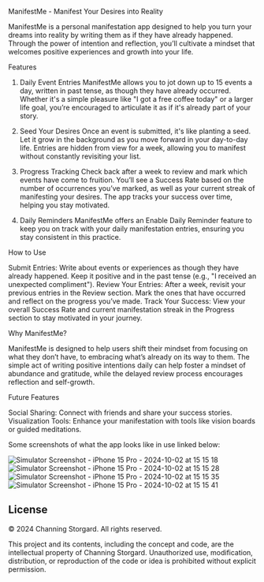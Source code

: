 ManifestMe - Manifest Your Desires into Reality

ManifestMe is a personal manifestation app designed to help you turn your dreams into reality by writing them as if they have already happened. Through the power of intention and reflection, you’ll cultivate a mindset that welcomes positive experiences and growth into your life.

Features

1. Daily Event Entries
ManifestMe allows you to jot down up to 15 events a day, written in past tense, as though they have already occurred. Whether it's a simple pleasure like "I got a free coffee today" or a larger life goal, you’re encouraged to articulate it as if it's already part of your story.

2. Seed Your Desires
Once an event is submitted, it's like planting a seed. Let it grow in the background as you move forward in your day-to-day life. Entries are hidden from view for a week, allowing you to manifest without constantly revisiting your list.

3. Progress Tracking
Check back after a week to review and mark which events have come to fruition. You’ll see a Success Rate based on the number of occurrences you’ve marked, as well as your current streak of manifesting your desires. The app tracks your success over time, helping you stay motivated.

4. Daily Reminders
ManifestMe offers an Enable Daily Reminder feature to keep you on track with your daily manifestation entries, ensuring you stay consistent in this practice.

How to Use

Submit Entries: Write about events or experiences as though they have already happened. Keep it positive and in the past tense (e.g., "I received an unexpected compliment").
Review Your Entries: After a week, revisit your previous entries in the Review section. Mark the ones that have occurred and reflect on the progress you’ve made.
Track Your Success: View your overall Success Rate and current manifestation streak in the Progress section to stay motivated in your journey.

Why ManifestMe?

ManifestMe is designed to help users shift their mindset from focusing on what they don’t have, to embracing what’s already on its way to them. The simple act of writing positive intentions daily can help foster a mindset of abundance and gratitude, while the delayed review process encourages reflection and self-growth.

Future Features

Social Sharing: Connect with friends and share your success stories.
Visualization Tools: Enhance your manifestation with tools like vision boards or guided meditations.

Some screenshots of what the app looks like in use linked below:

![Simulator Screenshot - iPhone 15 Pro - 2024-10-02 at 15 15 18](https://github.com/user-attachments/assets/3349eb55-3368-42bf-bd01-59a28ad7d7ca)
![Simulator Screenshot - iPhone 15 Pro - 2024-10-02 at 15 15 28](https://github.com/user-attachments/assets/4dc03096-85b6-45cc-b7f9-8145c44aa084)
![Simulator Screenshot - iPhone 15 Pro - 2024-10-02 at 15 15 35](https://github.com/user-attachments/assets/39b3dcf1-b674-462b-942a-469547c45551)
![Simulator Screenshot - iPhone 15 Pro - 2024-10-02 at 15 15 41](https://github.com/user-attachments/assets/78e1e5a6-284e-4d9f-8257-8b3b7a212ae0)


## License

© 2024 Channing Storgard. All rights reserved.

This project and its contents, including the concept and code, are the intellectual property of Channing Storgard. Unauthorized use, modification, distribution, or reproduction of the code or idea is prohibited without explicit permission.
